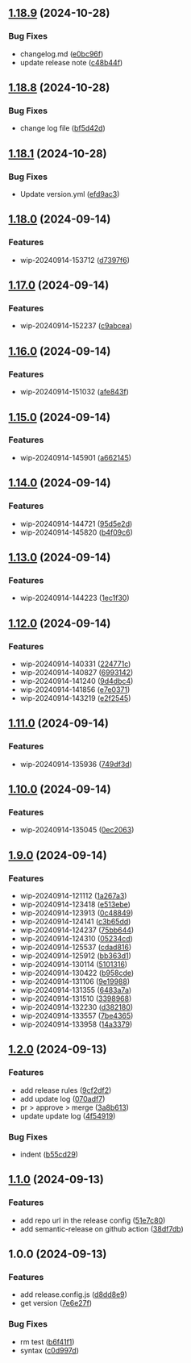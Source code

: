 ## [1.18.9](https://github.com/samchan2022/gh-workflow-semantic-release/compare/v1.18.8...v1.18.9) (2024-10-28)

### Bug Fixes

* changelog.md ([e0bc96f](https://github.com/samchan2022/gh-workflow-semantic-release/commit/e0bc96f4b510862e647561adbdb4227d9ac96042))
* update release note ([c48b44f](https://github.com/samchan2022/gh-workflow-semantic-release/commit/c48b44f68a468501d58d7b1aab45f8b57cc84162))

## [1.18.8](https://github.com/samchan2022/gh-workflow-semantic-release/compare/v1.18.7...v1.18.8) (2024-10-28)

### Bug Fixes

* change log file ([bf5d42d](https://github.com/samchan2022/gh-workflow-semantic-release/commit/bf5d42d9a345e5d4af561ef4ef14dc0fc353a972))

## [1.18.1](https://github.com/samchan2022/gh-workflow-semantic-release/compare/v1.18.0...v1.18.1) (2024-10-28)

### Bug Fixes

* Update version.yml ([efd9ac3](https://github.com/samchan2022/gh-workflow-semantic-release/commit/efd9ac3ac31368b9f57625dff1fa89f0f7d11c90))

## [1.18.0](https://github.com/samchan2022/gh-workflow-semantic-release/compare/v1.17.0...v1.18.0) (2024-09-14)

### Features

* wip-20240914-153712 ([d7397f6](https://github.com/samchan2022/gh-workflow-semantic-release/commit/d7397f64581a9ec8dae2d50ed355c39661f97403))

## [1.17.0](https://github.com/samchan2022/gh-workflow-semantic-release/compare/v1.16.0...v1.17.0) (2024-09-14)

### Features

* wip-20240914-152237 ([c9abcea](https://github.com/samchan2022/gh-workflow-semantic-release/commit/c9abcea52141e4926907975d6aa969e00ecf1f63))

## [1.16.0](https://github.com/samchan2022/gh-workflow-semantic-release/compare/v1.15.0...v1.16.0) (2024-09-14)

### Features

* wip-20240914-151032 ([afe843f](https://github.com/samchan2022/gh-workflow-semantic-release/commit/afe843fcca5d6f04853bc5132c1b4948c2886069))

## [1.15.0](https://github.com/samchan2022/gh-workflow-semantic-release/compare/v1.14.0...v1.15.0) (2024-09-14)

### Features

* wip-20240914-145901 ([a662145](https://github.com/samchan2022/gh-workflow-semantic-release/commit/a662145cd63ac54c8d1e6016b2f41906d665be57))

## [1.14.0](https://github.com/samchan2022/gh-workflow-semantic-release/compare/v1.13.0...v1.14.0) (2024-09-14)

### Features

* wip-20240914-144721 ([95d5e2d](https://github.com/samchan2022/gh-workflow-semantic-release/commit/95d5e2df7bc78cfad8ffce34d5b82a377041a32f))
* wip-20240914-145820 ([b4f09c6](https://github.com/samchan2022/gh-workflow-semantic-release/commit/b4f09c6c7fe4bb3892119dbb9853f2970daf2b79))

## [1.13.0](https://github.com/samchan2022/gh-workflow-semantic-release/compare/v1.12.0...v1.13.0) (2024-09-14)

### Features

* wip-20240914-144223 ([1ec1f30](https://github.com/samchan2022/gh-workflow-semantic-release/commit/1ec1f30ecb73e2a458949356c0f12379adf7eaa4))

## [1.12.0](https://github.com/samchan2022/gh-workflow-semantic-release/compare/v1.11.0...v1.12.0) (2024-09-14)

### Features

* wip-20240914-140331 ([224771c](https://github.com/samchan2022/gh-workflow-semantic-release/commit/224771c5306a44917f616447585bd2ec040ca13c))
* wip-20240914-140827 ([6993142](https://github.com/samchan2022/gh-workflow-semantic-release/commit/6993142f7056d12235f22d112fce39f6d0590a23))
* wip-20240914-141240 ([9d4dbc4](https://github.com/samchan2022/gh-workflow-semantic-release/commit/9d4dbc4f0aeb80e08ccfc33743f763a4bb950102))
* wip-20240914-141856 ([e7e0371](https://github.com/samchan2022/gh-workflow-semantic-release/commit/e7e0371756eff82930749542804be9d9c200fd2c))
* wip-20240914-143219 ([e2f2545](https://github.com/samchan2022/gh-workflow-semantic-release/commit/e2f2545ea90efa2b729fddb732ccc60ef07458bb))

## [1.11.0](https://github.com/samchan2022/gh-workflow-semantic-release/compare/v1.10.0...v1.11.0) (2024-09-14)

### Features

* wip-20240914-135936 ([749df3d](https://github.com/samchan2022/gh-workflow-semantic-release/commit/749df3d29797325869a1fbc9b121b57cf27643d2))

## [1.10.0](https://github.com/samchan2022/gh-workflow-semantic-release/compare/v1.9.0...v1.10.0) (2024-09-14)

### Features

* wip-20240914-135045 ([0ec2063](https://github.com/samchan2022/gh-workflow-semantic-release/commit/0ec206323d9a2abae6043a85344edfa55d55dd5e))

## [1.9.0](https://github.com/samchan2022/gh-workflow-semantic-release/compare/v1.8.0...v1.9.0) (2024-09-14)

### Features

* wip-20240914-121112 ([1a267a3](https://github.com/samchan2022/gh-workflow-semantic-release/commit/1a267a304b8a2f5ca7738627701eb42cee3a1ee1))
* wip-20240914-123418 ([e513ebe](https://github.com/samchan2022/gh-workflow-semantic-release/commit/e513ebe9e999aee5351e6a6e9b8da2744271234b))
* wip-20240914-123913 ([0c48849](https://github.com/samchan2022/gh-workflow-semantic-release/commit/0c48849021dbc6482bbc7aff3864940c5be04033))
* wip-20240914-124141 ([c3b65dd](https://github.com/samchan2022/gh-workflow-semantic-release/commit/c3b65dd0fa721fec0e983b0ec6a3bdb426ffe9f7))
* wip-20240914-124237 ([75bb644](https://github.com/samchan2022/gh-workflow-semantic-release/commit/75bb6448d88123cd975c96227f7ee0a610812704))
* wip-20240914-124310 ([05234cd](https://github.com/samchan2022/gh-workflow-semantic-release/commit/05234cd6029694c19b19aa806ff12ebfa42d5fc9))
* wip-20240914-125537 ([cdad816](https://github.com/samchan2022/gh-workflow-semantic-release/commit/cdad8161bf672e2d25fd1ab8530e95fe058e005a))
* wip-20240914-125912 ([bb363d1](https://github.com/samchan2022/gh-workflow-semantic-release/commit/bb363d19d3f573f4e1a5e0ab36bfabcae064101c))
* wip-20240914-130114 ([5101316](https://github.com/samchan2022/gh-workflow-semantic-release/commit/51013166ad92f71ef18f29959b557823b5f82ef5))
* wip-20240914-130422 ([b958cde](https://github.com/samchan2022/gh-workflow-semantic-release/commit/b958cde660de39bb3dac0e21fc99766f08cd6c62))
* wip-20240914-131106 ([9e19988](https://github.com/samchan2022/gh-workflow-semantic-release/commit/9e19988d029a74ef0ac69e5a48faf02fd49a30ef))
* wip-20240914-131355 ([6483a7a](https://github.com/samchan2022/gh-workflow-semantic-release/commit/6483a7af70742fe4dc23353b1fc94b7218309b88))
* wip-20240914-131510 ([3398968](https://github.com/samchan2022/gh-workflow-semantic-release/commit/3398968eee6ffbaa1a198fa1746d522207407796))
* wip-20240914-132230 ([d382180](https://github.com/samchan2022/gh-workflow-semantic-release/commit/d382180bb623a838a8c0ba7feb9f7001f05bd924))
* wip-20240914-133557 ([7be4365](https://github.com/samchan2022/gh-workflow-semantic-release/commit/7be4365473196a23b52c69b0b08ecd0de08a5df9))
* wip-20240914-133958 ([14a3379](https://github.com/samchan2022/gh-workflow-semantic-release/commit/14a3379b7cb5c873ca8b0de31eaea455b9e20674))

## [1.2.0](https://github.com/samchan2022/gh-workflow-semantic-release/compare/v1.1.0...v1.2.0) (2024-09-13)

### Features

* add release rules ([9cf2df2](https://github.com/samchan2022/gh-workflow-semantic-release/commit/9cf2df22973411f73625e3e214a86ca7a21948e9))
* add update log ([070adf7](https://github.com/samchan2022/gh-workflow-semantic-release/commit/070adf7fb4af2692500a2b5908aafbfeea362722))
* pr > approve > merge ([3a8b613](https://github.com/samchan2022/gh-workflow-semantic-release/commit/3a8b613c80a38de03a3f7876c89940f114eaf9b2))
* update update log ([4f54919](https://github.com/samchan2022/gh-workflow-semantic-release/commit/4f54919809f14520fc69e13f53dd083521f17af0))

### Bug Fixes

* indent ([b55cd29](https://github.com/samchan2022/gh-workflow-semantic-release/commit/b55cd2955bc571fbb6dd7470c9b96f7e49910b7a))

## [1.1.0](https://github.com/samchan2022/gh-workflow-semantic-release/compare/v1.0.0...v1.1.0) (2024-09-13)

### Features

* add repo url in the release config ([51e7c80](https://github.com/samchan2022/gh-workflow-semantic-release/commit/51e7c803746978068034266e59b8ba5e3e0b6733))
* add semantic-release on github action ([38df7db](https://github.com/samchan2022/gh-workflow-semantic-release/commit/38df7db1c5449b5b68395cc0cc7e23ff4dea0416))

## 1.0.0 (2024-09-13)

### Features

* add release.config.js ([d8dd8e9](https://github.com/samchan2022/gh-workflow-semantic-release/commit/d8dd8e9f90f4a4b28cc243379c11c823cd16d1e8))
* get version ([7e6e27f](https://github.com/samchan2022/gh-workflow-semantic-release/commit/7e6e27f63068cdd09f1cd89b153f9caabc4fbd04))

### Bug Fixes

* rm test ([b6f41f1](https://github.com/samchan2022/gh-workflow-semantic-release/commit/b6f41f1ed9157562f402d4e8a18cd783105abc42))
* syntax ([c0d997d](https://github.com/samchan2022/gh-workflow-semantic-release/commit/c0d997d05d7a1dfae80f6a04bdcd5682ef78395c))
